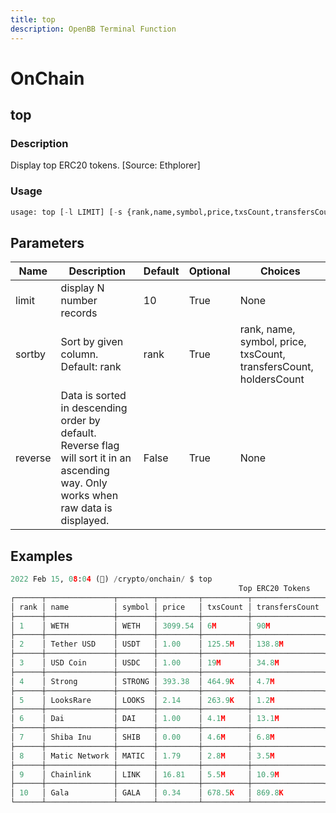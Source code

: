 ```yaml
---
title: top
description: OpenBB Terminal Function
---
```


# OnChain

## top

### Description

Display top ERC20 tokens. [Source: Ethplorer]

### Usage

```python
usage: top [-l LIMIT] [-s {rank,name,symbol,price,txsCount,transfersCount,holdersCount}] [-r]
```

## Parameters

| Name | Description | Default | Optional | Choices |
| ---- | ----------- | ------- | -------- | ------- |
| limit | display N number records | 10 | True | None |
| sortby | Sort by given column. Default: rank | rank | True | rank, name, symbol, price, txsCount, transfersCount, holdersCount |
| reverse | Data is sorted in descending order by default. Reverse flag will sort it in an ascending way. Only works when raw data is displayed. | False | True | None |

## Examples

```python
2022 Feb 15, 08:04 (🦋) /crypto/onchain/ $ top
                                                   Top ERC20 Tokens
┌──────┬───────────────┬────────┬─────────┬──────────┬────────────────┬──────────────┬────────────────┬───────────────┐
│ rank │ name          │ symbol │ price   │ txsCount │ transfersCount │ holdersCount │ twitter        │ coingecko     │
├──────┼───────────────┼────────┼─────────┼──────────┼────────────────┼──────────────┼────────────────┼───────────────┤
│ 1    │ WETH          │ WETH   │ 3099.54 │ 6M       │ 90M            │ 440.2K       │                │ weth          │
├──────┼───────────────┼────────┼─────────┼──────────┼────────────────┼──────────────┼────────────────┼───────────────┤
│ 2    │ Tether USD    │ USDT   │ 1.00    │ 125.5M   │ 138.8M         │ 4.4M         │ Tether_to      │ tether        │
├──────┼───────────────┼────────┼─────────┼──────────┼────────────────┼──────────────┼────────────────┼───────────────┤
│ 3    │ USD Coin      │ USDC   │ 1.00    │ 19M      │ 34.8M          │ 1.4M         │                │ usd-coin      │
├──────┼───────────────┼────────┼─────────┼──────────┼────────────────┼──────────────┼────────────────┼───────────────┤
│ 4    │ Strong        │ STRONG │ 393.38  │ 464.9K   │ 4.7M           │ 31.5K        │ Strongblock_io │ strong        │
├──────┼───────────────┼────────┼─────────┼──────────┼────────────────┼──────────────┼────────────────┼───────────────┤
│ 5    │ LooksRare     │ LOOKS  │ 2.14    │ 263.9K   │ 1.2M           │ 19.6K        │ LooksRareNFT   │ looksrare     │
├──────┼───────────────┼────────┼─────────┼──────────┼────────────────┼──────────────┼────────────────┼───────────────┤
│ 6    │ Dai           │ DAI    │ 1.00    │ 4.1M     │ 13.1M          │ 453.7K       │ MakerDAO       │ dai           │
├──────┼───────────────┼────────┼─────────┼──────────┼────────────────┼──────────────┼────────────────┼───────────────┤
│ 7    │ Shiba Inu     │ SHIB   │ 0.00    │ 4.6M     │ 6.8M           │ 1.2M         │ Shibtoken      │ shiba-inu     │
├──────┼───────────────┼────────┼─────────┼──────────┼────────────────┼──────────────┼────────────────┼───────────────┤
│ 8    │ Matic Network │ MATIC  │ 1.79    │ 2.8M     │ 3.5M           │ 367.6K       │ maticnetwork   │ matic-network │
├──────┼───────────────┼────────┼─────────┼──────────┼────────────────┼──────────────┼────────────────┼───────────────┤
│ 9    │ Chainlink     │ LINK   │ 16.81   │ 5.5M     │ 10.9M          │ 651.2K       │ chainlink      │ chainlink     │
├──────┼───────────────┼────────┼─────────┼──────────┼────────────────┼──────────────┼────────────────┼───────────────┤
│ 10   │ Gala          │ GALA   │ 0.34    │ 678.5K   │ 869.8K         │ 105.5K       │ GoGalaGames    │ gala          │
└──────┴───────────────┴────────┴─────────┴──────────┴────────────────┴──────────────┴────────────────┴───────────────┘
```

